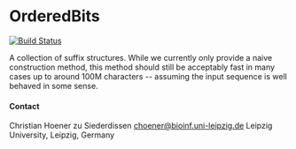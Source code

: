 # OrderedBits

[![Build Status](https://travis-ci.org/choener/SuffixStructures.svg?branch=master)](https://travis-ci.org/choener/SuffixStructures)

A collection of suffix structures. While we currently only provide a naive
construction method, this method should still be acceptably fast in many cases
up to around 100M characters -- assuming the input sequence is well behaved in
some sense.



#### Contact

Christian Hoener zu Siederdissen
choener@bioinf.uni-leipzig.de
Leipzig University, Leipzig, Germany

